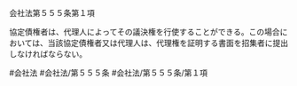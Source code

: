 会社法第５５５条第１項

協定債権者は、代理人によってその議決権を行使することができる。この場合においては、当該協定債権者又は代理人は、代理権を証明する書面を招集者に提出しなければならない。

#会社法
#会社法/第５５５条
#会社法/第５５５条/第１項

